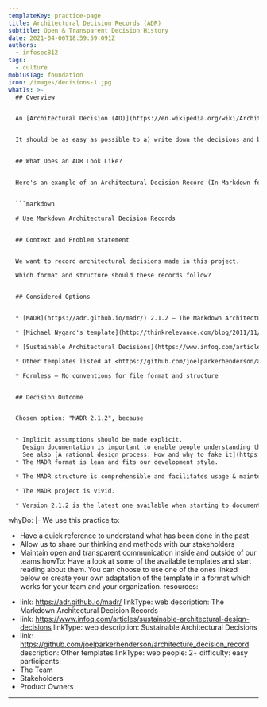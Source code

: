 ```yaml
---
templateKey: practice-page
title: Architectural Decision Records (ADR)
subtitle: Open & Transparent Decision History
date: 2021-04-06T18:59:59.091Z
authors:
  - infosec812
tags:
  - culture
mobiusTag: foundation
icon: /images/decisions-1.jpg
whatIs: >-
  ## Overview


  An [Architectural Decision (AD)](https://en.wikipedia.org/wiki/Architectural_decision) is a software design choice that addresses a functional or non-functional requirement that is architecturally significant. This might, for instance, be a technology choice (e.g., Java vs. JavaScript), a choice of the IDE (e.g., IntelliJ vs. Eclipse IDE), a choice between a library (e.g., [SLF4J](https://www.slf4j.org/) vs [java.util.logging](https://docs.oracle.com/javase/8/docs/api/java/util/logging/package-summary.html)), or a decision on features (e.g., infinite undo vs. limited undo). Do not take the term “architecture” too seriously or interpret it too strongly. As the examples illustrate, any decisions that might have an impact on the architecture somehow are architectural decisions.


  It should be as easy as possible to a) write down the decisions and b) to version the decisions.


  ## What Does an ADR Look Like?


  Here's an example of an Architectural Decision Record (In Markdown format) for deciding to adopt Architectural Decision Records.


  ```markdown

  # Use Markdown Architectural Decision Records


  ## Context and Problem Statement


  We want to record architectural decisions made in this project.

  Which format and structure should these records follow?


  ## Considered Options


  * [MADR](https://adr.github.io/madr/) 2.1.2 – The Markdown Architectural Decision Records

  * [Michael Nygard's template](http://thinkrelevance.com/blog/2011/11/15/documenting-architecture-decisions) – The first incarnation of the term "ADR"

  * [Sustainable Architectural Decisions](https://www.infoq.com/articles/sustainable-architectural-design-decisions) – The Y-Statements

  * Other templates listed at <https://github.com/joelparkerhenderson/architecture_decision_record>

  * Formless – No conventions for file format and structure


  ## Decision Outcome


  Chosen option: "MADR 2.1.2", because


  * Implicit assumptions should be made explicit.
    Design documentation is important to enable people understanding the decisions later on.
    See also [A rational design process: How and why to fake it](https://doi.org/10.1109/TSE.1986.6312940).
  * The MADR format is lean and fits our development style.

  * The MADR structure is comprehensible and facilitates usage & maintenance.

  * The MADR project is vivid.

  * Version 2.1.2 is the latest one available when starting to document ADRs.

  ```
whyDo: |-
  We use this practice to:

  * Have a quick reference to understand what has been done in the past
  * Allow us to share our thinking and methods with our stakeholders
  * Maintain open and transparent communication inside and outside of our teams
howTo: Have a look at some of the available templates and start reading about
  them. You can choose to use one of the ones linked below or create your own
  adaptation of the template in a format which works for your team and your
  organization.
resources:
  - link: https://adr.github.io/madr/
    linkType: web
    description: The Markdown Architectural Decision Records
  - link: https://www.infoq.com/articles/sustainable-architectural-design-decisions
    linkType: web
    description: Sustainable Architectural Decisions
  - link: https://github.com/joelparkerhenderson/architecture_decision_record
    description: Other templates
    linkType: web
people: 2+
difficulty: easy
participants:
  - The Team
  - Stakeholders
  - Product Owners
---
```

